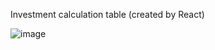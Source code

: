 Investment calculation table (created by React)

![image](https://github.com/user-attachments/assets/747e585f-29e0-4d68-bbc4-fa9c843de6d2)
